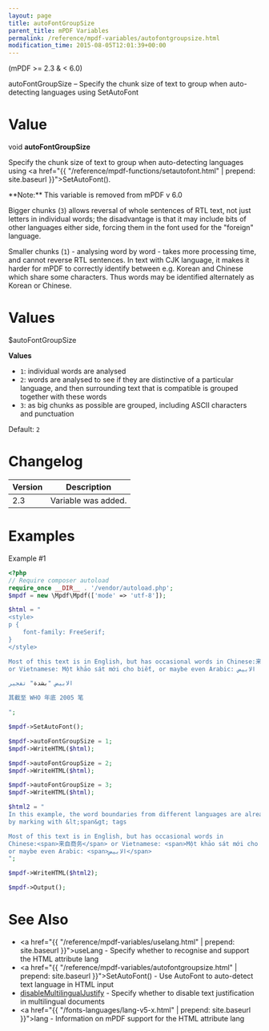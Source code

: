 ```yaml
---
layout: page
title: autoFontGroupSize
parent_title: mPDF Variables
permalink: /reference/mpdf-variables/autofontgroupsize.html
modification_time: 2015-08-05T12:01:39+00:00
---
```


(mPDF >= 2.3 & < 6.0)

autoFontGroupSize – Specify the chunk size of text to group when auto-detecting languages using SetAutoFont

# Value

void **autoFontGroupSize**

Specify the chunk size of text to group when auto-detecting languages using
<a href="{{ "/reference/mpdf-functions/setautofont.html" | prepend: site.baseurl }}">SetAutoFont()</a>.

<div class="alert alert-danger" role="alert" markdown="1">
  **Note:** This variable is removed from mPDF v 6.0
</div>

Bigger chunks (`3`) allows reversal of whole sentences of RTL text, not just letters in individual words; the disadvantage
is that it may include bits of other languages either side, forcing them in the font used for the "foreign" language.

Smaller chunks (`1`) - analysing word by word - takes more processing time, and cannot reverse RTL sentences. In text with
CJK language, it makes it harder for mPDF to correctly identify between e.g. Korean and Chinese which share some
characters. Thus words may be identified alternately as Korean or Chinese.

# Values

<span class="parameter">$autoFontGroupSize</span>

**Values**

* `1`: individual words are analysed
* `2`: words are analysed to see if they are distinctive of a particular language, and then surrounding text that is
  compatible is grouped together with these words
* `3`: as big chunks as possible are grouped, including ASCII characters and punctuation

Default: `2`

# Changelog

<table class="table">
<thead>
<tr>
  <th>Version</th>
  <th>Description</th>
</tr>
</thead>
<tbody>
<tr>
  <td>2.3</td>
  <td>Variable was added.</td>
</tr>
</tbody>
</table>

# Examples

Example #1

```php
<?php
// Require composer autoload
require_once __DIR__ . '/vendor/autoload.php';
$mpdf = new \Mpdf\Mpdf(['mode' => 'utf-8']);

$html = "
<style>
p { 
    font-family: FreeSerif; 
}
</style>

Most of this text is in English, but has occasional words in Chinese:来自商务 
or Vietnamese: Một khảo sát mới cho biết, or maybe even Arabic: الابيض

الابيض "بشدة" تفجير

其截至 WHO 年底 2005 笔

";

$mpdf->SetAutoFont();

$mpdf->autoFontGroupSize = 1;
$mpdf->WriteHTML($html);

$mpdf->autoFontGroupSize = 2;
$mpdf->WriteHTML($html);

$mpdf->autoFontGroupSize = 3;
$mpdf->WriteHTML($html);

$html2 = "
In this example, the word boundaries from different languages are already defined 
by marking with &lt;span&gt; tags

Most of this text is in English, but has occasional words in 
Chinese:<span>来自商务</span> or Vietnamese: <span>Một khảo sát mới cho biết</span>, 
or maybe even Arabic: <span>الابيض</span>
";

$mpdf->WriteHTML($html2);

$mpdf->Output();

```

# See Also

- <a href="{{ "/reference/mpdf-variables/uselang.html" | prepend: site.baseurl }}">useLang</a> - Specify whether to recognise and support the HTML attribute lang
- <a href="{{ "/reference/mpdf-variables/autofontgroupsize.html" | prepend: site.baseurl }}">SetAutoFont()</a> - Use AutoFont to auto-detect text language in HTML input
- <a href="index0c23.html?tid=346">disableMultilingualJustify</a> - Specify whether to disable text justification in multilingual documents
- <a href="{{ "/fonts-languages/lang-v5-x.html" | prepend: site.baseurl }}">lang</a> - Information on mPDF support for the HTML attribute lang
